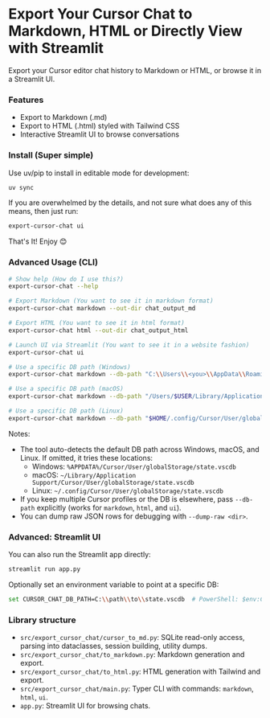 # Export Your Cursor Chat to Markdown, HTML or Directly View with Streamlit

Export your Cursor editor chat history to Markdown or HTML, or browse it in a Streamlit UI.

### Features

- Export to Markdown (.md)
- Export to HTML (.html) styled with Tailwind CSS
- Interactive Streamlit UI to browse conversations

### Install (Super simple)

Use uv/pip to install in editable mode for development:

```bash
uv sync
```

If you are overwhelmed by the details, and not sure what does any of this means, then just run:

```bash
export-cursor-chat ui
```

That's It! Enjoy 😊

### Advanced Usage (CLI)

```bash
# Show help (How do I use this?)
export-cursor-chat --help

# Export Markdown (You want to see it in markdown format)
export-cursor-chat markdown --out-dir chat_output_md

# Export HTML (You want to see it in html format)
export-cursor-chat html --out-dir chat_output_html

# Launch UI via Streamlit (You want to see it in a website fashion)
export-cursor-chat ui

# Use a specific DB path (Windows)
export-cursor-chat markdown --db-path "C:\\Users\\<you>\\AppData\\Roaming\\Cursor\\User\\globalStorage\\state.vscdb"

# Use a specific DB path (macOS)
export-cursor-chat markdown --db-path "/Users/$USER/Library/Application Support/Cursor/User/globalStorage/state.vscdb"

# Use a specific DB path (Linux)
export-cursor-chat markdown --db-path "$HOME/.config/Cursor/User/globalStorage/state.vscdb"
```

Notes:

- The tool auto-detects the default DB path across Windows, macOS, and Linux. If omitted, it tries these locations:
  - Windows: `%APPDATA%/Cursor/User/globalStorage/state.vscdb`
  - macOS: `~/Library/Application Support/Cursor/User/globalStorage/state.vscdb`
  - Linux: `~/.config/Cursor/User/globalStorage/state.vscdb`
- If you keep multiple Cursor profiles or the DB is elsewhere, pass `--db-path` explicitly (works for `markdown`, `html`, and `ui`).
- You can dump raw JSON rows for debugging with `--dump-raw <dir>`.

### Advanced: Streamlit UI

You can also run the Streamlit app directly:

```bash
streamlit run app.py
```

Optionally set an environment variable to point at a specific DB:

```bash
set CURSOR_CHAT_DB_PATH=C:\\path\\to\\state.vscdb  # PowerShell: $env:CURSOR_CHAT_DB_PATH = "..."
```

### Library structure

- `src/export_cursor_chat/cursor_to_md.py`: SQLite read-only access, parsing into dataclasses, session building, utility dumps.
- `src/export_cursor_chat/to_markdown.py`: Markdown generation and export.
- `src/export_cursor_chat/to_html.py`: HTML generation with Tailwind and export.
- `src/export_cursor_chat/main.py`: Typer CLI with commands: `markdown`, `html`, `ui`.
- `app.py`: Streamlit UI for browsing chats.
